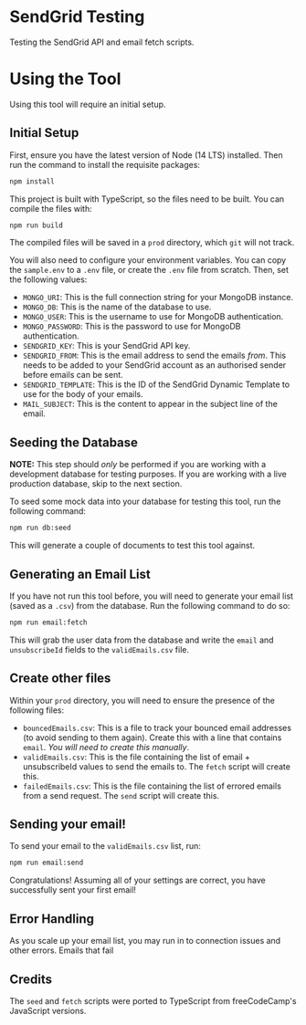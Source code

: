 # SendGrid Testing

Testing the SendGrid API and email fetch scripts.

# Using the Tool

Using this tool will require an initial setup.

## Initial Setup

First, ensure you have the latest version of Node (14 LTS) installed. Then run the command to install the requisite packages:

```bash
npm install
```

This project is built with TypeScript, so the files need to be built. You can compile the files with:

```bash
npm run build
```

The compiled files will be saved in a `prod` directory, which `git` will not track.

You will also need to configure your environment variables. You can copy the `sample.env` to a `.env` file, or create the `.env` file from scratch. Then, set the following values:

- `MONGO_URI`: This is the full connection string for your MongoDB instance.
- `MONGO_DB`: This is the name of the database to use.
- `MONGO_USER`: This is the username to use for MongoDB authentication.
- `MONGO_PASSWORD`: This is the password to use for MongoDB authentication.
- `SENDGRID_KEY`: This is your SendGrid API key.
- `SENDGRID_FROM`: This is the email address to send the emails *from*. This needs to be added to your SendGrid account as an authorised sender before emails can be sent.
- `SENDGRID_TEMPLATE`: This is the ID of the SendGrid Dynamic Template to use for the body of your emails.
- `MAIL_SUBJECT`: This is the content to appear in the subject line of the email.

## Seeding the Database

**NOTE:** This step should *only* be performed if you are working with a development database for testing purposes. If you are working with a live production database, skip to the next section.

To seed some mock data into your database for testing this tool, run the following command:

```bash
npm run db:seed
```

This will generate a couple of documents to test this tool against.

## Generating an Email List

If you have not run this tool before, you will need to generate your email list (saved as a `.csv`) from the database. Run the following command to do so:

```bash
npm run email:fetch
```

This will grab the user data from the database and write the `email` and `unsubscribeId` fields to the `validEmails.csv` file.

## Create other files

Within your `prod` directory, you will need to ensure the presence of the following files:

- `bouncedEmails.csv`: This is a file to track your bounced email addresses (to avoid sending to them again). Create this with a line that contains `email`. *You will need to create this manually*.
- `validEmails.csv`: This is the file containing the list of email + unsubscribeId values to send the emails to. The `fetch` script will create this.
- `failedEmails.csv`: This is the file containing the list of errored emails from a send request. The `send` script will create this.

## Sending your email!

To send your email to the `validEmails.csv` list, run:

```bash
npm run email:send
```

Congratulations! Assuming all of your settings are correct, you have successfully sent your first email!

## Error Handling

As you scale up your email list, you may run in to connection issues and other errors. Emails that fail 

## Credits

The `seed` and `fetch` scripts were ported to TypeScript from freeCodeCamp's JavaScript versions.